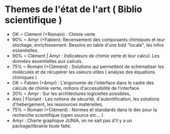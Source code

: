 # Themes de l'état de l'art ( Biblio scientifique )

- OK ~ Clement (+Romain) : Chimie verte
- 90% ~ Amyr (+Fabien): Recensement des composants chimiques et leur stockage, enrichissement. Besoins en table d'une bdd "locale", les infos essentielles.
- 90% ~ Clément | Amyr : Indicateurs de chimie verte et leur calcul. Les données essentielles aux calculs.
- 75% ~ Romain (+Clément) : Solutions qui permettent de schematiser les molécules et de récupérer les valeurs utiles ( analyse des équations chimiques )
- OK ~ Fabien (+Amyr) : L'ergonomie de l'interface dans le cadre des calculs de chimie verte, notions d'accessibilité de l'interface
- 20% ~ Amyr : Sur les architectures logicielles possibles,
- Alex | Floriant : Les notions de sécurité, d'autentification, les solutions d'hebergement,  les ressources matérielles,
- 75% ~ Romain (+Clément) : Normes et standards dans le dev pour la recherche scientifique (open source etc... )
- Amyr : Charte graphique JUNIA, on ne sait pas d'il y a un package/librairie toute faite.

